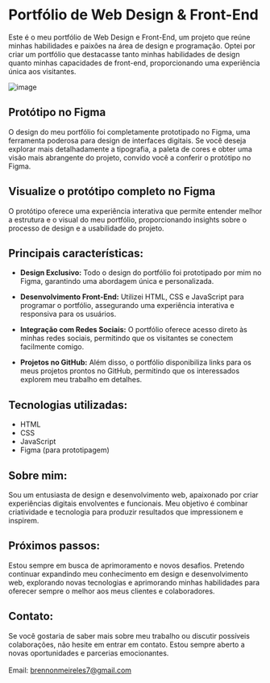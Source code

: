 # Portfólio de Web Design & Front-End

Este é o meu portfólio de Web Design e Front-End, um projeto que reúne minhas habilidades e paixões na área de design e programação. Optei por criar um portfólio que destacasse tanto minhas habilidades de design quanto minhas capacidades de front-end, proporcionando uma experiência única aos visitantes.<br>

![image](https://github.com/BrennonMeireles/portifolio/assets/141636246/54a8163f-c23b-41cb-8a7e-94f5dea37307)

## Protótipo no Figma

O design do meu portfólio foi completamente prototipado no Figma, uma ferramenta poderosa para design de interfaces digitais. Se você deseja explorar mais detalhadamente a tipografia, a paleta de cores e obter uma visão mais abrangente do projeto, convido você a conferir o protótipo no Figma.

## Visualize o protótipo completo no Figma

O protótipo oferece uma experiência interativa que permite entender melhor a estrutura e o visual do meu portfólio, proporcionando insights sobre o processo de design e a usabilidade do projeto.

## Principais características:

- **Design Exclusivo:** Todo o design do portfólio foi prototipado por mim no Figma, garantindo uma abordagem única e personalizada.

- **Desenvolvimento Front-End:** Utilizei HTML, CSS e JavaScript para programar o portfólio, assegurando uma experiência interativa e responsiva para os usuários.

- **Integração com Redes Sociais:** O portfólio oferece acesso direto às minhas redes sociais, permitindo que os visitantes se conectem facilmente comigo.

- **Projetos no GitHub:** Além disso, o portfólio disponibiliza links para os meus projetos prontos no GitHub, permitindo que os interessados explorem meu trabalho em detalhes.

## Tecnologias utilizadas:

- HTML
- CSS
- JavaScript
- Figma (para prototipagem)

## Sobre mim:

Sou um entusiasta de design e desenvolvimento web, apaixonado por criar experiências digitais envolventes e funcionais. Meu objetivo é combinar criatividade e tecnologia para produzir resultados que impressionem e inspirem.

## Próximos passos:

Estou sempre em busca de aprimoramento e novos desafios. Pretendo continuar expandindo meu conhecimento em design e desenvolvimento web, explorando novas tecnologias e aprimorando minhas habilidades para oferecer sempre o melhor aos meus clientes e colaboradores.

## Contato:

Se você gostaria de saber mais sobre meu trabalho ou discutir possíveis colaborações, não hesite em entrar em contato. Estou sempre aberto a novas oportunidades e parcerias emocionantes.
<br><br>Email: brennonmeireles7@gmail.com
